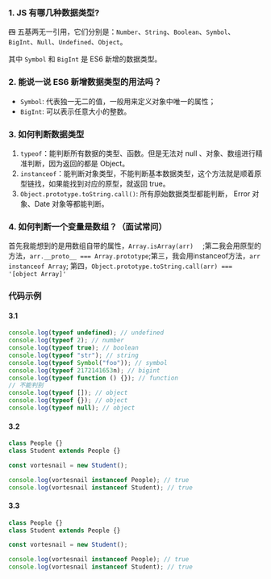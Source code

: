 ### 1. JS 有哪几种数据类型?

~~四~~ 五基两无一引用，它们分别是：`Number`、`String`、`Boolean`、`Symbol`、`BigInt`、`Null`、`Undefined`、`Object`。

其中 `Symbol` 和 `BigInt` 是 ES6 新增的数据类型。

### 2. 能说一说 ES6 新增数据类型的用法吗？

- `Symbol`: 代表独一无二的值，一般用来定义对象中唯一的属性；
- `BigInt`: 可以表示任意大小的整数。

### 3. 如何判断数据类型

1. `typeof`：能判断所有数据的类型、函数。但是无法对 null 、对象、数组进行精准判断，因为返回的都是 Object。
2. `instanceof`：能判断对象类型，不能判断基本数据类型，这个方法就是顺着原型链找，如果能找到对应的原型，就返回 true。
3. `Object.prototype.toString.call()`: 所有原始数据类型都能判断， Error 对象、Date 对象等都能判断。

### 4. 如何判断一个变量是数组？（面试常问）

首先我能想到的是用数组自带的属性，`Array.isArray(arr)  ` ;第二我会用原型的方法，`arr.__proto__ === Array.prototype`;第三，我会用instanceof方法，`arr instanceof Array`; 第四，`Object.prototype.toString.call(arr) === '[object Array]'`



### 代码示例

#### 3.1

```js
console.log(typeof undefined); // undefined
console.log(typeof 2); // number
console.log(typeof true); // boolean
console.log(typeof "str"); // string
console.log(typeof Symbol("foo")); // symbol
console.log(typeof 2172141653n); // bigint
console.log(typeof function () {}); // function
// 不能判别
console.log(typeof []); // object
console.log(typeof {}); // object
console.log(typeof null); // object
```

#### 3.2

```js
class People {}
class Student extends People {}

const vortesnail = new Student();

console.log(vortesnail instanceof People); // true
console.log(vortesnail instanceof Student); // true
```

#### 3.3

```js
class People {}
class Student extends People {}

const vortesnail = new Student();

console.log(vortesnail instanceof People); // true
console.log(vortesnail instanceof Student); // true
```

